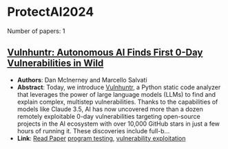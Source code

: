 # ProtectAI2024

Number of papers: 1

## [Vulnhuntr: Autonomous AI Finds First 0-Day Vulnerabilities in Wild](paper_1.md)
- **Authors**: Dan McInerney and Marcello Salvati
- **Abstract**: Today, we introduce [Vulnhuntr](https://github.com/protectai/vulnhuntr), a Python static code analyzer that leverages the power of large language models (LLMs) to find and explain complex, multistep vulnerabilities. Thanks to the capabilities of models like Claude 3.5, AI has now uncovered more than a dozen remotely exploitable 0-day vulnerabilities targeting open-source projects in the AI ecosystem with over 10,000 GitHub stars in just a few hours of running it. These discoveries include full-b...
- **Link**: [Read Paper](https://protectai.com/threat-research/vulnhuntr-first-0-day-vulnerabilities)
[program testing](../../labels/program_testing.md), [vulnerability exploitation](../../labels/vulnerability_exploitation.md)
